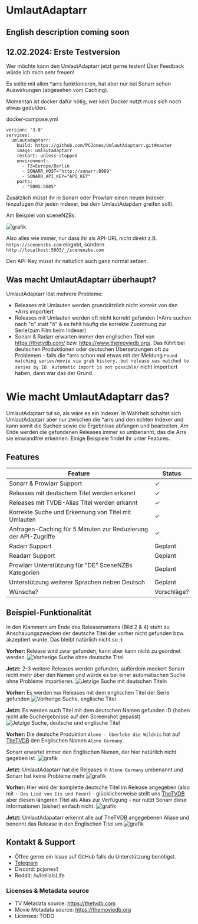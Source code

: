 # UmlautAdaptarr

## English description coming soon

## 12.02.2024: Erste Testversion
Wer möchte kann den UmlautAdaptarr jetzt gerne testen! Über Feedback würde ich mich sehr freuen!

Es sollte mit allen *arrs funktionieren, hat aber nur bei Sonarr schon Auswirkungen (abgesehen vom Caching).

Momentan ist docker dafür nötig, wer kein Docker nutzt muss sich noch etwas gedulden. 

docker-compose.yml
```
version: '3.8'
services:
  umlautadaptarr:
    build: https://github.com/PCJones/UmlautAdaptarr.git#master
    image: umlautadaptarr
    restart: unless-stopped
    environment:
      - TZ=Europe/Berlin
      - SONARR_HOST="http://sonarr:8989"
      - SONARR_API_KEY="API_KEY"
    ports:
      - "5005:5005" 
```

Zusätzlich müsst ihr in Sonarr oder Prowlarr einen neuen Indexer hinzufügen (für jeden Indexer, bei dem UmlautAdapdarr greifen soll).

Am Beispiel von sceneNZBs:

![grafik](https://github.com/PCJones/UmlautAdaptarr/assets/377223/97ca0aef-1a9e-4560-9374-c3a8215dafd2)

Also alles wie immer, nur dass ihr als API-URL nicht direkt z.B. `https://scenenzbs.com` eingebt, sondern 
`http://localhost:5005/_/scenenzbs.com`

Den API-Key müsst ihr natürlich auch ganz normal setzen.

## Was macht UmlautAdaptarr überhaupt?
UmlautAdaptarr löst mehrere Probleme:
- Releases mit Umlauten werden grundsätzlich nicht korrekt von den *Arrs importiert
- Releases mit Umlauten werden oft nicht korrekt gefunden (*Arrs suchen nach "o" statt "ö" & es fehlt häufig die korrekte Zuordnung zur Serie/zum Film beim Indexer)
- Sonarr & Radarr erwarten immer den englischen Titel von https://thetvdb.com/ bzw. https://www.themoviedb.org/. Das führt bei deutschen Produktionen oder deutschen Übersetzungen oft zu Problemen - falls die *arrs schon mal etwas mit der Meldung `Found matching series/movie via grab history, but release was matched to series by ID. Automatic import is not possible/` nicht importiert haben, dann war das der Grund.

# Wie macht UmlautAdaptarr das?
UmlautAdaptarr tut so, als wäre es ein Indexer. In Wahrheit schaltet sich UmlautAdaptarr aber nur zwischen die *arrs und den echten Indexer und kann somit die Suchen sowie die Ergebnisse abfangen und bearbeiten.
Am Ende werden die gefundenen Releases immer so umbenannt, das die Arrs sie einwandfrei erkennen.
Einige Beispiele findet ihr unter Features.


## Features

| Feature                                                           | Status        |
|-------------------------------------------------------------------|---------------|
| Sonarr & Prowlarr Support                                         | ✓             |
| Releases mit deutschem Titel werden erkannt   | ✓             |
| Releases mit TVDB-Alias Titel werden erkannt  | ✓             |
| Korrekte Suche und Erkennung von Titel mit Umlauten                            | ✓             |
| Anfragen-Caching für 5 Minuten zur Reduzierung der API-Zugriffe   | ✓             |
| Radarr Support                                                    | Geplant       |
| Readarr Support                                                   | Geplant       |
| Prowlarr Unterstützung für "DE" SceneNZBs Kategorien              | Geplant       |
| Unterstützung weiterer Sprachen neben Deutsch                     | Geplant       |
| Wünsche?                                                          | Vorschläge?   |

## Beispiel-Funktionalität
In den Klammern am Ende des Releasenamens (Bild 2 & 4) steht zu Anschauungszwecken der deutsche Titel der vorher nicht gefunden bzw. akzeptiert wurde. Das bleibt natürlich nicht so ;)

**Vorher:** Release wird zwar gefunden, kann aber kann nicht zu geordnet werden.
![Vorherige Suche ohne deutsche Titel](https://i.imgur.com/7pfRzgH.png)  

**Jetzt:** 2-3 weitere Releases werden gefunden, außerdem meckert Sonarr nicht mehr über den Namen und würde es bei einer automatischen Suche ohne Probleme importieren.
![Jetzige Suche mit deutschen Titeln](https://i.imgur.com/k55YIN9.png)  

**Vorher:** Es werden nur Releases mit dem englischen Titel der Serie gefunden
![Vorherige Suche, englische Titel](https://i.imgur.com/pbRlOeX.png)  

**Jetzt:**  Es werden auch Titel mit dem deutschen Namen gefunden :D (haben nicht alle Suchergebnisse auf den Screenshot gepasst)
![Jetzige Suche, deutsche und englische Titel](https://i.imgur.com/eeq0Voj.png)  

**Vorher:** Die deutsche Produktion `Alone - Überlebe die Wildnis` hat auf [TheTVDB](https://thetvdb.com/series/alone-uberlebe-die-wildnis) den Englischen Namen `Alone Germany`.

Sonarr erwartet immer den Englischen Namen, der hier natürlich nicht gegeben ist.
![grafik](https://github.com/PCJones/UmlautAdaptarr/assets/377223/62158f77-ecc2-4747-af85-4b8f94f51ab4)

**Jetzt:** UmlautAdaptarr hat die Releases in `Alone Germany` umbenannt und Sonarr hat keine Probleme mehr
![grafik](https://github.com/PCJones/UmlautAdaptarr/assets/377223/57539ffc-b8a6-4255-a7f8-03079c10b1e8)

**Vorher:** Hier wird der komplette deutsche Titel im Release angegeben (also mit `- Das Lied von Eis und Feuer`) - glücklicherweise stellt uns [TheTVDB](https://thetvdb.com/series/game-of-thrones) aber diesen längeren Titel als Alias zur Verfügung - nur nutzt Sonarr diese Informationen (bisher) einfach nicht.
![grafik](https://github.com/PCJones/UmlautAdaptarr/assets/377223/8f3297bd-ebe4-42de-b4e6-952882c8b902)

**Jetzt:** UmlautAdapatarr erkennt alle auf TheTVDB angegebenen Aliase und benennt das Release in den Englischen Titel um
![grafik](https://github.com/PCJones/UmlautAdaptarr/assets/377223/52f0caf5-6e9d-442e-9018-ba29f954a890)

## Kontakt & Support
- Öffne gerne ein Issue auf GitHub falls du Unterstützung benötigst.
- [Telegram](https://t.me/pc_jones)
- Discord: pcjones1
- Reddit: /u/IreliaIsLife


### Licenses & Metadata source
- TV Metadata source: https://thetvdb.com
- Movie Metadata source: https://themoviedb.org
- Licenses: TODO
